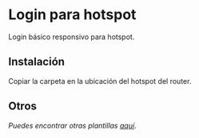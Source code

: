# Login para hotspot
Login básico responsivo para hotspot.
## Instalación
Copiar la carpeta en la ubicación del hotspot del router.

## Otros
_Puedes encontrar otras plantillas [aquí](https://mikrotikthemes.airpoint.club/)_.